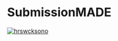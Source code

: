 # SubmissionMADE
 
 
[![hrswcksono](https://circleci.com/gh/hrswcksono/MADE_Submission.svg?style=svg)](https://circleci.com/gh/hrswcksono/MADE_Submission)
